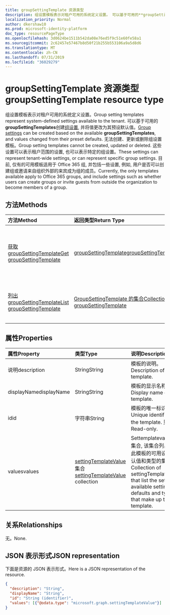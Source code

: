 ```yaml
---
title: groupSettingTemplate 资源类型
description: 组设置模板表示对租户可用的系统定义设置。 可以基于可用的**groupSettingTemplates**创建组设置, 并将值更改为其预设默认值。 无法创建、更新或删除组设置模板。 这些设置可以表示租户范围的设置, 也可以表示特定的组设置。 目前, 仅有的可用模板适用于 Office 365 组, 并包括一些设置, 例如, 用户是否可以创建组或邀请来自组织外部的来宾成为组的成员。
localization_priority: Normal
author: dkershaw10
ms.prod: microsoft-identity-platform
doc_type: resourcePageType
ms.openlocfilehash: 3d0624be1511b542da08e76ed5f9c51e60fe58a1
ms.sourcegitcommit: 2c62457e57467b8d50f21b255b553106a9a5d8d6
ms.translationtype: MT
ms.contentlocale: zh-CN
ms.lasthandoff: 07/31/2019
ms.locfileid: "36029279"
---
```

# <a name="groupsettingtemplate-resource-type"></a><span data-ttu-id="b2641-107">groupSettingTemplate 资源类型</span><span class="sxs-lookup"><span data-stu-id="b2641-107">groupSettingTemplate resource type</span></span>

<span data-ttu-id="b2641-108">组设置模板表示对租户可用的系统定义设置。</span><span class="sxs-lookup"><span data-stu-id="b2641-108">Group setting templates represent system-defined settings available to the tenant.</span></span> <span data-ttu-id="b2641-109">可以基于可用的**groupSettingTemplates**创建[组设置](groupsetting.md), 并将值更改为其预设默认值。</span><span class="sxs-lookup"><span data-stu-id="b2641-109">[Group settings](groupsetting.md) can be created based on the available **groupSettingTemplates**, and values changed from their preset defaults.</span></span> <span data-ttu-id="b2641-110">无法创建、更新或删除组设置模板。</span><span class="sxs-lookup"><span data-stu-id="b2641-110">Group setting templates cannot be created, updated or deleted.</span></span> <span data-ttu-id="b2641-111">这些设置可以表示租户范围的设置, 也可以表示特定的组设置。</span><span class="sxs-lookup"><span data-stu-id="b2641-111">These settings can represent tenant-wide settings, or can represent specific group settings.</span></span> <span data-ttu-id="b2641-112">目前, 仅有的可用模板适用于 Office 365 组, 并包括一些设置, 例如, 用户是否可以创建组或邀请来自组织外部的来宾成为组的成员。</span><span class="sxs-lookup"><span data-stu-id="b2641-112">Currently, the only templates available apply to Office 365 groups, and include settings such as whether users can create groups or invite guests from outside the organization to become members of a group.</span></span>

## <a name="methods"></a><span data-ttu-id="b2641-113">方法</span><span class="sxs-lookup"><span data-stu-id="b2641-113">Methods</span></span>

| <span data-ttu-id="b2641-114">方法</span><span class="sxs-lookup"><span data-stu-id="b2641-114">Method</span></span> | <span data-ttu-id="b2641-115">返回类型</span><span class="sxs-lookup"><span data-stu-id="b2641-115">Return Type</span></span> | <span data-ttu-id="b2641-116">说明</span><span class="sxs-lookup"><span data-stu-id="b2641-116">Description</span></span> |
|:---------------|:--------|:----------|
|[<span data-ttu-id="b2641-117">获取 groupSettingTemplate</span><span class="sxs-lookup"><span data-stu-id="b2641-117">Get groupSettingTemplate</span></span>](../api/groupsettingtemplate-get.md) | [<span data-ttu-id="b2641-118">groupSettingTemplate</span><span class="sxs-lookup"><span data-stu-id="b2641-118">groupSettingTemplate</span></span>](groupsettingtemplate.md) | <span data-ttu-id="b2641-119">读取某个系统定义的 groupSettingTemplate 对象的特定属性。</span><span class="sxs-lookup"><span data-stu-id="b2641-119">Read the specific properties of one of the system defined groupSettingTemplate objects.</span></span> |
|[<span data-ttu-id="b2641-120">列出 groupSettingTemplate</span><span class="sxs-lookup"><span data-stu-id="b2641-120">List groupSettingTemplate</span></span>](../api/groupsettingtemplate-list.md) | [<span data-ttu-id="b2641-121">GroupSettingTemplate 的集合</span><span class="sxs-lookup"><span data-stu-id="b2641-121">Collection of groupSettingTemplate</span></span>](groupsettingtemplate.md) |<span data-ttu-id="b2641-122">列出所有系统定义的 groupSettingTemplate 对象。</span><span class="sxs-lookup"><span data-stu-id="b2641-122">List all of the system defined groupSettingTemplate objects.</span></span>|

## <a name="properties"></a><span data-ttu-id="b2641-123">属性</span><span class="sxs-lookup"><span data-stu-id="b2641-123">Properties</span></span>

| <span data-ttu-id="b2641-124">属性</span><span class="sxs-lookup"><span data-stu-id="b2641-124">Property</span></span> | <span data-ttu-id="b2641-125">类型</span><span class="sxs-lookup"><span data-stu-id="b2641-125">Type</span></span> | <span data-ttu-id="b2641-126">说明</span><span class="sxs-lookup"><span data-stu-id="b2641-126">Description</span></span> |
|:---------------|:--------|:----------|
|<span data-ttu-id="b2641-127">说明</span><span class="sxs-lookup"><span data-stu-id="b2641-127">description</span></span>|<span data-ttu-id="b2641-128">String</span><span class="sxs-lookup"><span data-stu-id="b2641-128">String</span></span>| <span data-ttu-id="b2641-129">模板的说明。</span><span class="sxs-lookup"><span data-stu-id="b2641-129">Description of the template.</span></span> |
|<span data-ttu-id="b2641-130">displayName</span><span class="sxs-lookup"><span data-stu-id="b2641-130">displayName</span></span>|<span data-ttu-id="b2641-131">String</span><span class="sxs-lookup"><span data-stu-id="b2641-131">String</span></span>| <span data-ttu-id="b2641-132">模板的显示名称。</span><span class="sxs-lookup"><span data-stu-id="b2641-132">Display name of the template.</span></span> |
|<span data-ttu-id="b2641-133">id</span><span class="sxs-lookup"><span data-stu-id="b2641-133">id</span></span>|<span data-ttu-id="b2641-134">字符串</span><span class="sxs-lookup"><span data-stu-id="b2641-134">String</span></span>| <span data-ttu-id="b2641-135">模板的唯一标识符。</span><span class="sxs-lookup"><span data-stu-id="b2641-135">Unique identifier for the template.</span></span> <span data-ttu-id="b2641-136">只读。</span><span class="sxs-lookup"><span data-stu-id="b2641-136">Read-only.</span></span>|
|<span data-ttu-id="b2641-137">values</span><span class="sxs-lookup"><span data-stu-id="b2641-137">values</span></span>|<span data-ttu-id="b2641-138">[settingTemplateValue](settingtemplatevalue.md)集合</span><span class="sxs-lookup"><span data-stu-id="b2641-138">[settingTemplateValue](settingtemplatevalue.md) collection</span></span>| <span data-ttu-id="b2641-139">Settemplatevalues 的集合, 该集合列出了组成此模板的可用设置、默认值和类型的集合。</span><span class="sxs-lookup"><span data-stu-id="b2641-139">Collection of settingTemplateValues that list the set of available settings, defaults and types that make up this template.</span></span> |

## <a name="relationships"></a><span data-ttu-id="b2641-140">关系</span><span class="sxs-lookup"><span data-stu-id="b2641-140">Relationships</span></span>

<span data-ttu-id="b2641-141">无。</span><span class="sxs-lookup"><span data-stu-id="b2641-141">None.</span></span>


## <a name="json-representation"></a><span data-ttu-id="b2641-142">JSON 表示形式</span><span class="sxs-lookup"><span data-stu-id="b2641-142">JSON representation</span></span>

<span data-ttu-id="b2641-143">下面是资源的 JSON 表示形式。</span><span class="sxs-lookup"><span data-stu-id="b2641-143">Here is a JSON representation of the resource.</span></span>

<!--{
  "blockType": "resource",
  "openType": true,
  "optionalProperties": [],
  "keyProperty": "id",
  "baseType": "microsoft.graph.directoryObject",
  "@odata.type": "microsoft.graph.groupSettingTemplate"
}-->

```json
{
  "description": "String",
  "displayName": "String",
  "id": "String (identifier)",
  "values": [{"@odata.type": "microsoft.graph.settingTemplateValue"}]
}

```


<!-- uuid: 8fcb5dbc-d5aa-4681-8e31-b001d5168d79
2015-10-25 14:57:30 UTC -->
<!-- {
  "type": "#page.annotation",
  "description": "groupSettingTemplate resource",
  "keywords": "",
  "section": "documentation",
  "tocPath": ""
}-->
